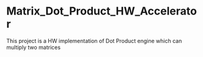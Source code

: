 # Matrix_Dot_Product_HW_Accelerator
This project is a HW implementation of Dot Product engine which can multiply two matrices

